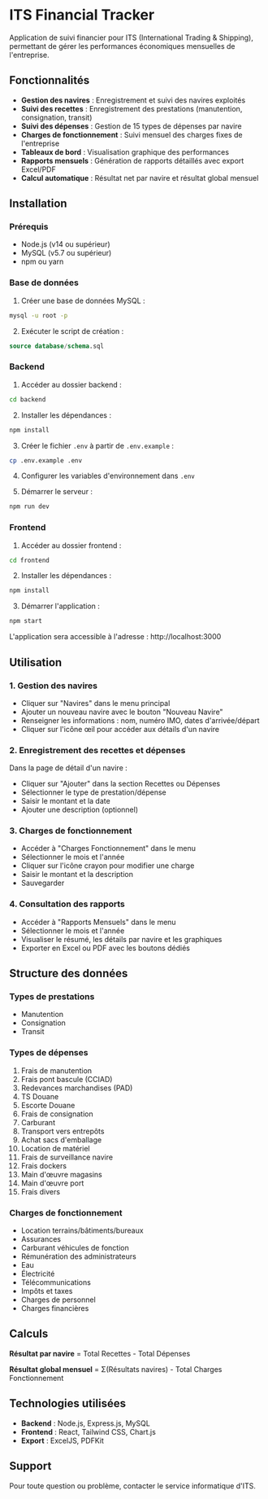 # ITS Financial Tracker

Application de suivi financier pour ITS (International Trading & Shipping), permettant de gérer les performances économiques mensuelles de l'entreprise.

## Fonctionnalités

- **Gestion des navires** : Enregistrement et suivi des navires exploités
- **Suivi des recettes** : Enregistrement des prestations (manutention, consignation, transit)
- **Suivi des dépenses** : Gestion de 15 types de dépenses par navire
- **Charges de fonctionnement** : Suivi mensuel des charges fixes de l'entreprise
- **Tableaux de bord** : Visualisation graphique des performances
- **Rapports mensuels** : Génération de rapports détaillés avec export Excel/PDF
- **Calcul automatique** : Résultat net par navire et résultat global mensuel

## Installation

### Prérequis

- Node.js (v14 ou supérieur)
- MySQL (v5.7 ou supérieur)
- npm ou yarn

### Base de données

1. Créer une base de données MySQL :
```bash
mysql -u root -p
```

2. Exécuter le script de création :
```sql
source database/schema.sql
```

### Backend

1. Accéder au dossier backend :
```bash
cd backend
```

2. Installer les dépendances :
```bash
npm install
```

3. Créer le fichier `.env` à partir de `.env.example` :
```bash
cp .env.example .env
```

4. Configurer les variables d'environnement dans `.env`

5. Démarrer le serveur :
```bash
npm run dev
```

### Frontend

1. Accéder au dossier frontend :
```bash
cd frontend
```

2. Installer les dépendances :
```bash
npm install
```

3. Démarrer l'application :
```bash
npm start
```

L'application sera accessible à l'adresse : http://localhost:3000

## Utilisation

### 1. Gestion des navires

- Cliquer sur "Navires" dans le menu principal
- Ajouter un nouveau navire avec le bouton "Nouveau Navire"
- Renseigner les informations : nom, numéro IMO, dates d'arrivée/départ
- Cliquer sur l'icône œil pour accéder aux détails d'un navire

### 2. Enregistrement des recettes et dépenses

Dans la page de détail d'un navire :
- Cliquer sur "Ajouter" dans la section Recettes ou Dépenses
- Sélectionner le type de prestation/dépense
- Saisir le montant et la date
- Ajouter une description (optionnel)

### 3. Charges de fonctionnement

- Accéder à "Charges Fonctionnement" dans le menu
- Sélectionner le mois et l'année
- Cliquer sur l'icône crayon pour modifier une charge
- Saisir le montant et la description
- Sauvegarder

### 4. Consultation des rapports

- Accéder à "Rapports Mensuels" dans le menu
- Sélectionner le mois et l'année
- Visualiser le résumé, les détails par navire et les graphiques
- Exporter en Excel ou PDF avec les boutons dédiés

## Structure des données

### Types de prestations
- Manutention
- Consignation  
- Transit

### Types de dépenses
1. Frais de manutention
2. Frais pont bascule (CCIAD)
3. Redevances marchandises (PAD)
4. TS Douane
5. Escorte Douane
6. Frais de consignation
7. Carburant
8. Transport vers entrepôts
9. Achat sacs d'emballage
10. Location de matériel
11. Frais de surveillance navire
12. Frais dockers
13. Main d'œuvre magasins
14. Main d'œuvre port
15. Frais divers

### Charges de fonctionnement
- Location terrains/bâtiments/bureaux
- Assurances
- Carburant véhicules de fonction
- Rémunération des administrateurs
- Eau
- Électricité
- Télécommunications
- Impôts et taxes
- Charges de personnel
- Charges financières

## Calculs

**Résultat par navire** = Total Recettes - Total Dépenses

**Résultat global mensuel** = Σ(Résultats navires) - Total Charges Fonctionnement

## Technologies utilisées

- **Backend** : Node.js, Express.js, MySQL
- **Frontend** : React, Tailwind CSS, Chart.js
- **Export** : ExcelJS, PDFKit

## Support

Pour toute question ou problème, contacter le service informatique d'ITS.
